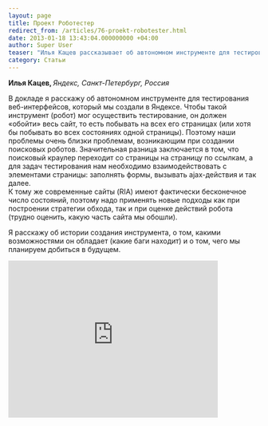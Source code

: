```yaml
---
layout: page
title: Проект Роботестер
redirect_from: /articles/76-proekt-robotester.html
date: 2013-01-18 13:43:04.000000000 +04:00
author: Super User
teaser: "Илья Кацев рассказывает об автономном инструменте для тестирования веб-интерфейсов, созданном в Яндексе. Чтобы такой инструмент (робот) мог осуществить тестирование, он должен «обойти» весь сайт, то есть побывать на всех его страницах (или хотя бы побывать во всех состояниях одной страницы). Поэтому проблемы очень близки проблемам, возникающим при создании поисковых роботов. Значительная разница заключается в том, что поисковый краулер переходит со страницы на страницу по ссылкам, а для задач тестирования нам необходимо взаимодействовать с элементами страницы: заполнять формы, вызывать ajax-действия и так далее. К тому же современные сайты (RIA) имеют фактически бесконечное число состояний, поэтому надо применять новые подходы как при построении стратегии обхода, так и при оценке действий робота (трудно оценить, какую часть сайта мы обошли)."
category: Статьи
---
```

<p><strong>Илья Кацев, </strong><em>Яндекс, Санкт-Петербург, Россия</em></p>
<p>В докладе я расскажу об автономном инструменте для тестирования веб-интерфейсов, который мы создали в Яндексе. Чтобы такой инструмент (робот) мог осуществить тестирование, он должен «обойти» весь сайт, то есть побывать на всех его страницах (или хотя бы побывать во всех состояниях одной страницы). Поэтому наши проблемы очень близки проблемам, возникающим при создании поисковых роботов. Значительная разница заключается в том, что поисковый краулер переходит со страницы на страницу по ссылкам, а для задач тестирования нам необходимо взаимодействовать с элементами страницы: заполнять формы, вызывать ajax-действия и так далее.<br />К тому же современные сайты (RIA) имеют фактически бесконечное число состояний, поэтому надо применять новые подходы как при построении стратегии обхода, так и при оценке действий робота (трудно оценить, какую часть сайта мы обошли).</p>
<p>Я расскажу об истории создания инструмента, о том, какими возможностями он обладает (какие баги находит) и о том, чего мы планируем добиться в будущем.</p>
<p><iframe src="http://www.youtube.com/embed/NSdLOTOn7_U" frameborder="0" width="420" height="315"></iframe></p>

